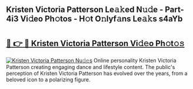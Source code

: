 ## Kristen Victoria Patterson Le𝚊𝚔ed N𝚞𝚍e - Part-4i3 Vi𝚍eo Ph𝚘tos - H𝚘t O𝚗lyf𝚊ns Le𝚊𝚔s s4aYb

# <h2><a href="http://hfcdzha.feru.top/?c=Kristen+Victoria+Patterson">🔗 👉 🔴 Kristen Victoria Patterson Vi𝚍𝚎o Ph𝚘t𝚘𝚜</a></h2>

[![Kristen Victoria Patterson Nu𝚍𝚎s](https://i.imgur.com/0TWrTi3.gif)](http://hfcdzha.feru.top/?c=Kristen+Victoria+Patterson)
Online personality Kristen Victoria Patterson creating engaging dance and lifestyle content. The public's perception of Kristen Victoria Patterson has evolved over the years, from a beloved icon to a polarizing figure. 

